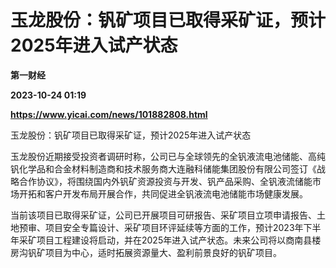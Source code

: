# 玉龙股份：钒矿项目已取得采矿证，预计2025年进入试产状态
**第一财经**

**2023-10-24 01:19**

**https://www.yicai.com/news/101882808.html**

玉龙股份：钒矿项目已取得采矿证，预计2025年进入试产状态

玉龙股份近期接受投资者调研时称，公司已与全球领先的全钒液流电池储能、高纯钒化学品和合金材料制造商和技术服务商大连融科储能集团股份有限公司签订《战略合作协议》，将围绕国内外钒矿资源投资与开发、钒产品采购、全钒液流储能市场开拓和客户开发布局开展合作，共同促进全钒液流电池储能市场健康发展。

当前该项目已取得采矿证，公司已开展项目可研报告、采矿项目立项申请报告、土地预审、项目安全专篇设计、采矿项目环评延续等方面的工作，预计2023年下半年采矿项目工程建设将启动，并在2025年进入试产状态。未来公司将以商南县楼房沟钒矿项目为中心，适时拓展资源量大、盈利前景良好的钒矿项目。